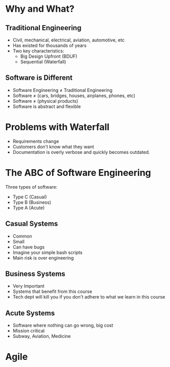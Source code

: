 # Why and What?

## Traditional Engineering
- Civil, mechanical, electrical, aviation, automotive, etc 
- Has existed for thousands of years 
- Two key characteristics: 
	- Big Design Upfront (BDUF) 
	- Sequential (Waterfall)

## Software is Different
- Software Engineering ≠ Traditional Engineering
- Software ≠ (cars, bridges, houses, airplanes, phones, etc) 
- Software ≠ (physical products) 
- Software is abstract and flexible

# Problems with Waterfall
- Requirements change
- Customers don't know what they want
- Documentation is overly verbose and quickly becomes outdated.

# The ABC of Software Engineering
Three types of software:
- Type C (Casual) 
- Type B (Business) 
- Type A (Acute)
## Casual Systems
- Common
- Small
- Can have bugs
- Imagine your simple bash scripts
- Main risk is over engineering
## Business Systems
- Very Important
- Systems that benefit from this course
- Tech dept will kill you if you don't adhere to what we learn in this course
## Acute Systems
- Software where nothing can go wrong, big cost
- Mission critical
- Subway, Aviation, Medicine

# Agile
